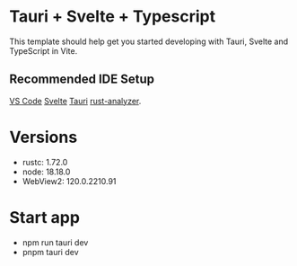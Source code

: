 # Tauri + Svelte + Typescript

This template should help get you started developing with Tauri, Svelte and TypeScript in Vite.

## Recommended IDE Setup

[VS Code](https://code.visualstudio.com/)
[Svelte](https://marketplace.visualstudio.com/items?itemName=svelte.svelte-vscode) 
[Tauri](https://marketplace.visualstudio.com/items?itemName=tauri-apps.tauri-vscode)
[rust-analyzer](https://marketplace.visualstudio.com/items?itemName=rust-lang.rust-analyzer).

# Versions
- rustc: 1.72.0
- node: 18.18.0
- WebView2: 120.0.2210.91

# Start app
- npm run tauri dev
- pnpm tauri dev
